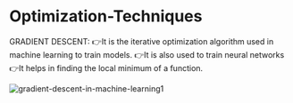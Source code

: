 # Optimization-Techniques

GRADIENT DESCENT:
   👉It is the iterative optimization algorithm used in machine learning to train models.
   👉It is also used to train neural networks
   👉It helps in finding the local minimum of a function.







![gradient-descent-in-machine-learning1](https://github.com/dharshu2323/Optimization-Techniques/assets/104815447/08e4968e-1e68-429a-a601-30ab34231784)

